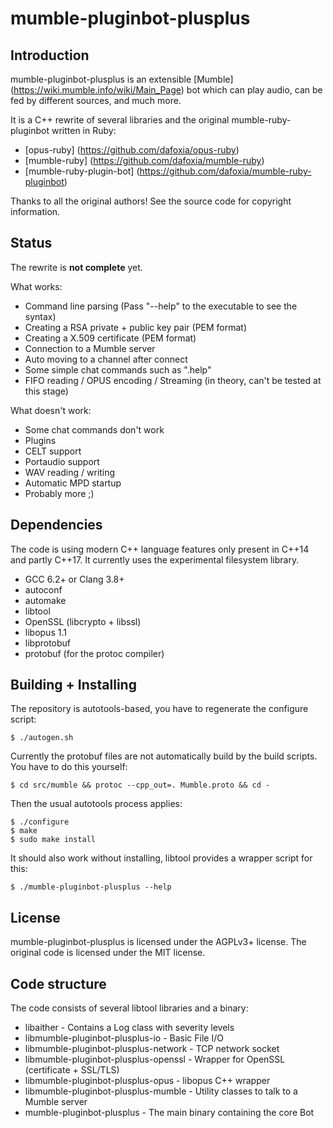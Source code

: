 # mumble-pluginbot-plusplus

## Introduction

mumble-pluginbot-plusplus is an extensible [Mumble] (https://wiki.mumble.info/wiki/Main_Page) bot which can play audio, can be fed by different sources, and much more.

It is a C++ rewrite of several libraries and the original mumble-ruby-pluginbot written in Ruby:

- [opus-ruby] (https://github.com/dafoxia/opus-ruby)
- [mumble-ruby] (https://github.com/dafoxia/mumble-ruby)
- [mumble-ruby-plugin-bot] (https://github.com/dafoxia/mumble-ruby-pluginbot)

Thanks to all the original authors! See the source code for copyright information.

## Status

The rewrite is **not complete** yet.

What works:

- Command line parsing (Pass "--help" to the executable to see the syntax)
- Creating a RSA private + public key pair (PEM format)
- Creating a X.509 certificate (PEM format)
- Connection to a Mumble server
- Auto moving to a channel after connect
- Some simple chat commands such as ".help"
- FIFO reading / OPUS encoding / Streaming (in theory, can't be tested at this stage)

What doesn't work:

- Some chat commands don't work
- Plugins
- CELT support
- Portaudio support
- WAV reading / writing
- Automatic MPD startup
- Probably more ;)

## Dependencies

The code is using modern C++ language features only present in C++14 and partly C++17. It currently uses the experimental filesystem library.

- GCC 6.2+ or Clang 3.8+
- autoconf
- automake
- libtool
- OpenSSL (libcrypto + libssl)
- libopus 1.1
- libprotobuf
- protobuf (for the protoc compiler)

## Building + Installing

The repository is autotools-based, you have to regenerate the configure script:

    $ ./autogen.sh

Currently the protobuf files are not automatically build by the build scripts. You have to do this yourself:

    $ cd src/mumble && protoc --cpp_out=. Mumble.proto && cd -

Then the usual autotools process applies:

    $ ./configure
    $ make
    $ sudo make install

It should also work without installing, libtool provides a wrapper script for this:

    $ ./mumble-pluginbot-plusplus --help

## License

mumble-pluginbot-plusplus is licensed under the AGPLv3+ license. The original code is licensed under the MIT license.

## Code structure

The code consists of several libtool libraries and a binary:

- libaither - Contains a Log class with severity levels
- libmumble-pluginbot-plusplus-io - Basic File I/O
- libmumble-pluginbot-plusplus-network - TCP network socket
- libmumble-pluginbot-plusplus-openssl - Wrapper for OpenSSL (certificate + SSL/TLS)
- libmumble-pluginbot-plusplus-opus - libopus C++ wrapper
- libmumble-pluginbot-plusplus-mumble - Utility classes to talk to a Mumble server
- mumble-pluginbot-plusplus - The main binary containing the core Bot

